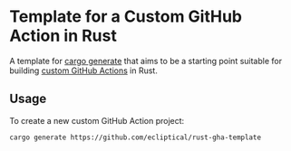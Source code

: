 # Template for a Custom GitHub Action in Rust

A template for [cargo generate](https://github.com/cargo-generate/cargo-generate) that aims to be a starting point suitable for
building [custom GitHub Actions](https://docs.github.com/en/actions/creating-actions/about-custom-actions) in Rust.

## Usage

To create a new custom GitHub Action project:

```shell
cargo generate https://github.com/ecliptical/rust-gha-template
```
